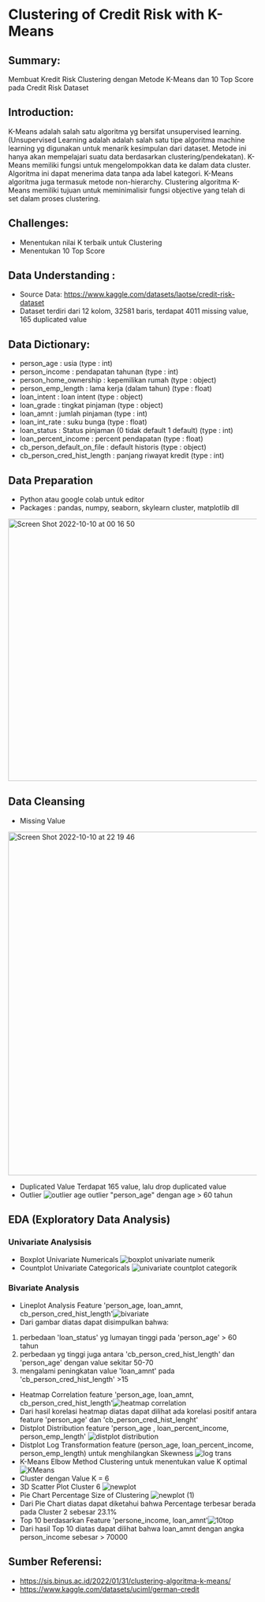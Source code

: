 # Clustering of Credit Risk with K-Means

## Summary:
Membuat Kredit Risk Clustering dengan Metode K-Means dan 10 Top Score pada Credit Risk Dataset

## Introduction: 
K-Means adalah salah satu algoritma yg bersifat unsupervised learning. (Unsupervised Learning adalah adalah salah satu tipe algoritma machine learning yg digunakan untuk menarik kesimpulan dari dataset. Metode ini hanya akan mempelajari suatu data berdasarkan clustering/pendekatan). K-Means memiliki fungsi untuk mengelompokkan data ke dalam data cluster. Algoritma ini dapat menerima data tanpa ada label kategori. K-Means algoritma juga termasuk metode non-hierarchy. Clustering algoritma K-Means memiliki tujuan untuk meminimalisir fungsi objective yang telah di set dalam proses clustering.

## Challenges:
- Menentukan nilai K terbaik untuk Clustering
- Menentukan 10 Top Score

## Data Understanding : 
- Source Data: https://www.kaggle.com/datasets/laotse/credit-risk-dataset
- Dataset terdiri dari 12 kolom, 32581 baris, terdapat 4011 missing value, 165 duplicated value

## Data Dictionary:
- person_age                  : usia (type : int)
- person_income               : pendapatan tahunan (type : int)
- person_home_ownership       : kepemilikan rumah (type : object)
- person_emp_length           : lama kerja (dalam tahun) (type : float)
- loan_intent                 : loan intent (type : object)
- loan_grade                  : tingkat pinjaman (type : object)
- loan_amnt                   : jumlah pinjaman (type : int)
- loan_int_rate				        : suku bunga (type : float)
- loan_status				          : Status pinjaman (0 tidak default 1 default) (type : int)
- loan_percent_income 		    : percent pendapatan (type : float)
- cb_person_default_on_file   : default historis (type : object)
- cb_person_cred_hist_length  : panjang riwayat kredit (type : int)

## Data Preparation
- Python atau google colab untuk editor
- Packages : pandas, numpy, seaborn, skylearn cluster, matplotlib dll
<img width="532" alt="Screen Shot 2022-10-10 at 00 16 50" src="https://user-images.githubusercontent.com/112957682/194764806-dc9842fb-17a3-473c-8b04-4b5879530579.png">

##	Data Cleansing
- Missing Value
<img width="697" alt="Screen Shot 2022-10-10 at 22 19 46" src="https://user-images.githubusercontent.com/112957682/194875845-d0fcf5f8-13c6-4c9a-b345-ab5aa4de0cf2.png">

- Duplicated Value
  Terdapat 165 value, lalu drop duplicated value
- Outlier 
![outlier age](https://user-images.githubusercontent.com/112957682/194936742-62bdbc80-f8db-4ba9-89e6-166c93e267be.png)
  outlier "person_age" dengan age > 60 tahun


## EDA (Exploratory Data Analysis)
### Univariate Analysisis 
  - Boxplot Univariate Numericals
![boxplot univariate numerik](https://user-images.githubusercontent.com/112957682/194946254-90939d64-8011-4d3c-98a5-489d9f56471e.png)
  - Countplot Univariate Categoricals
![univariate countplot categorik](https://user-images.githubusercontent.com/112957682/194947042-dcd389c6-940c-4178-a6f2-9923bf8e74b9.png)

### Bivariate Analysis
- Lineplot Analysis Feature 'person_age, loan_amnt, cb_person_cred_hist_length'![bivariate](https://user-images.githubusercontent.com/112957682/194948176-ed316fc8-59c0-45d1-aafb-699e0819546d.png)
- Dari gambar diatas dapat disimpulkan bahwa:
1. perbedaan 'loan_status' yg lumayan tinggi pada 'person_age' > 60 tahun
2. perbedaan yg tinggi juga antara 'cb_person_cred_hist_length' dan 'person_age' dengan value sekitar 50-70
3. mengalami peningkatan value 'loan_amnt' pada 'cb_person_cred_hist_length' >15

- Heatmap Correlation feature 'person_age, loan_amnt, cb_person_cred_hist_length'![heatmap correlation](https://user-images.githubusercontent.com/112957682/194948841-6348b357-8b32-4aac-acaa-aa63cdc9d145.png)
- Dari hasil korelasi heatmap diatas dapat dilihat ada korelasi positif antara feature 'person_age' dan 'cb_person_cred_hist_lenght'
- Distplot Distribution feature 'person_age , loan_percent_income, person_emp_length'
![distplot distribution](https://user-images.githubusercontent.com/112957682/194949514-ef86eedb-2ed2-4aba-80c5-3f48814722e4.png)
- Distplot Log Transformation feature (person_age, loan_percent_income, person_emp_length) untuk menghilangkan Skewness ![log trans](https://user-images.githubusercontent.com/112957682/194950151-5de54cbe-d90c-47ce-99d3-b9add5d891d9.png)
- K-Means Elbow Method Clustering untuk menentukan value K optimal![KMeans](https://user-images.githubusercontent.com/112957682/194951262-a47e6065-f9e7-428f-b10f-fb6465fb8975.png)
- Cluster dengan Value K = 6
-  3D Scatter Plot Cluster 6 ![newplot](https://user-images.githubusercontent.com/112957682/194952100-24e4b5f0-d629-45aa-bb31-b67f74112577.png)
- Pie Chart Percentage Size of Clustering ![newplot (1)](https://user-images.githubusercontent.com/112957682/194953077-42931806-be5a-4ca3-bc86-68f4b91ec83a.png)
- Dari Pie Chart diatas dapat diketahui bahwa Percentage terbesar berada pada Cluster 2 sebesar 23.1%
- Top 10 berdasarkan Feature 'persone_income, loan_amnt'![10top](https://user-images.githubusercontent.com/112957682/194954563-e8f8fe13-3e6b-4130-99e3-18048ccf391b.png)
- Dari hasil Top 10 diatas dapat dilihat bahwa loan_amnt dengan angka person_income sebesar > 70000

## Sumber Referensi: 
- https://sis.binus.ac.id/2022/01/31/clustering-algoritma-k-means/
- https://www.kaggle.com/datasets/uciml/german-credit








